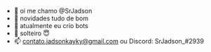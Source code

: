 - 👋 oi me chamo @SrJadson
- 👀 novidades tudo de bom 
- 🌱 atualmente eu crio bots 
- 💞️ solteiro 😇
- 📫 contato.jadsonkayky@gmail.com ou Discord: SrJadson_#2939

<!---
SrJadson/SrJadson is a ✨ special ✨ repository because its `README.md` (this file) appears on your GitHub profile.
You can click the Preview link to take a look at your changes.
--->
